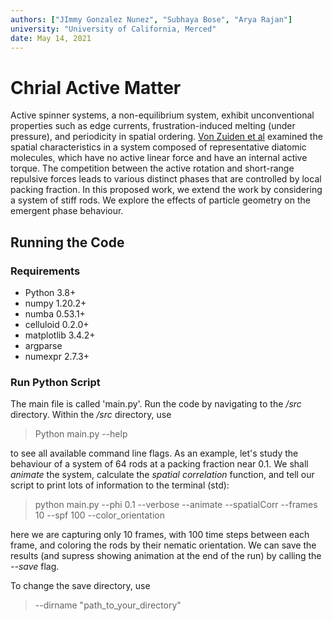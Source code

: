 ```yaml
---
authors: ["JImmy Gonzalez Nunez", "Subhaya Bose", "Arya Rajan"]
university: "University of California, Merced"
date: May 14, 2021
---
```


# Chrial Active Matter

Active spinner systems, a non-equilibrium system, exhibit unconventional
properties such as edge currents, frustration-induced melting (under pressure),
and periodicity in spatial ordering. [Von Zuiden et al][active-dimers] examined
the spatial characteristics in a system composed of representative diatomic
molecules, which have no active linear force and have an internal active torque.
The competition between the active rotation and short-range repulsive forces
leads to various distinct phases that are controlled by local packing fraction.
In this proposed work, we extend the work by considering a system of stiff rods.
We explore the effects of particle geometry on the emergent phase behaviour.

## Running the Code

### Requirements

- Python 3.8+
- numpy 1.20.2+
- numba 0.53.1+
- celluloid 0.2.0+
- matplotlib 3.4.2+
- argparse
- numexpr 2.7.3+

### Run Python Script

The main file is called 'main.py'. Run the code by navigating to the _/src_
directory. Within the _/src_ directory, use

> Python main.py --help

to see all available command line flags. As an example, let's study the
behaviour of a system of $64$ rods at a packing fraction near $0.1$. We shall
_animate_ the system, calculate the _spatial correlation_ function, and tell our
script to print lots of information to the terminal (std):

> python main.py --phi 0.1 --verbose --animate --spatialCorr --frames 10 --spf
> 100 --color_orientation

here we are capturing only $10$ frames, with $100$ time steps between each
frame, and coloring the rods by their nematic orientation. We can save the
results (and supress showing animation at the end of the run) by calling the
_--save_ flag.

To change the save directory, use

> --dirname "path_to_your_directory"


[active-dimers]: https://doi.org/10.1073/pnas.1609572113 "Spatiotemporal order and emergent edge currents in active spinner materials"
